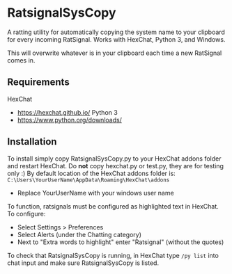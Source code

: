 # RatsignalSysCopy

A ratting utility for automatically copying the system name to your clipboard for every incoming RatSignal.
Works with HexChat, Python 3, and Windows.

This will overwrite whatever is in your clipboard each time a new RatSignal comes in.

## Requirements

HexChat
- https://hexchat.github.io/
Python 3
- https://www.python.org/downloads/

## Installation

To install simply copy RatsignalSysCopy.py to your HexChat addons folder and restart HexChat.
Do **not** copy hexchat.py or test.py, they are for testing only :)
By default location of the HexChat addons folder is: `C:\Users\YourUserName\AppData\Roaming\HexChat\addons`
- Replace YourUserName with your windows user name

To function, ratsignals must be configured as highlighted text in HexChat. To configure:
- Select Settings > Preferences
- Select Alerts (under the Chatting category)
- Next to "Extra words to highlight" enter "Ratsignal" (without the quotes)

To check that RatsignalSysCopy is running, in HexChat type `/py list` into chat input and
make sure RatsignalSysCopy is listed.
